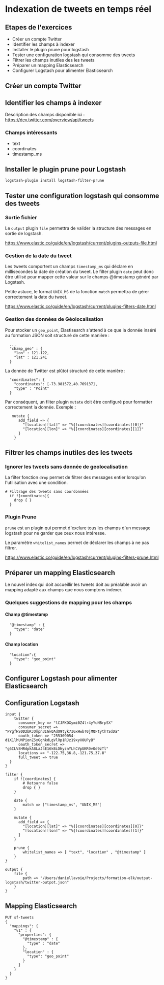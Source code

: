 # Indexation de tweets en temps réel

## Etapes de l'exercices

* Créer un compte Twitter
* Identifier les champs à indexer
* Installer le plugin prune pour logstash
* Tester une configuration logstash qui consomme des tweets
* Filtrer les champs inutiles des les tweets
* Préparer un mapping Elasticsearch
* Configurer Logstash pour alimenter Elasticsearch

## Créer un compte Twitter

## Identifier les champs à indexer

Description des champs disponible ici : https://dev.twitter.com/overview/api/tweets

### Champs intéressants

* text
* coordinates
* timestamp_ms

## Installer le plugin prune pour Logstash

```
logstash-plugin install logstash-filter-prune
```

## Tester une configuration logstash qui consomme des tweets

### Sortie fichier

Le `output` plugin `file` permettra de valider la structure des messages en sortie de logstash.

https://www.elastic.co/guide/en/logstash/current/plugins-outputs-file.html

### Gestion de la date du tweet

Les tweets comportent un champs `timestamp_ms` qui déclare en millisecondes la date de création du tweet. 
Le filter plugin `date` peut donc être utilisé pour mapper cette valeur sur le champs @timestamp généré par Logstash.

Petite astuce, le format `UNIX_MS` de la fonction `match` permettra de gérer correctement la date du tweet.

https://www.elastic.co/guide/en/logstash/current/plugins-filters-date.html

### Gestion des données de Géolocalisation

Pour stocker un `geo_point`, Elastisearch s'attend à ce que la donnée inséré au formation JSON soit structuré de cette manière :

``` 
  ...
  "champ_geo" : {
    "lon" : 121.122,
    "lat" : 121.241
  }
```

La donnée de Twitter est plûtot structuré de cette manière : 

```
  "coordinates": {
    "coordinates": [-73.981572,40.769137],
    "type" : "Point"
  }
```

Par conséquent, un filter plugin `mutate` doit être configuré pour formatter correctement la donnée. Exemple :

```
   mutate {
      add_field => {
        "[location][lat]" => "%{[coordinates][coordinates][0]}"
        "[location][lon]" => "%{[coordinates][coordinates][1]}"
      }
    }
```

## Filtrer les champs inutiles des les tweets

### Ignorer les tweets sans donnée de geolocalisation

La filter fonction `drop` permet de filtrer des messages entier lorsqu'on l'utilisation avec une condition.
```
# Filtrage des tweets sans coordonnées
  if ![coordinates]{
    drop { }
  }
```

### Plugin Prune

`prune` est un plugin qui permet d'exclure tous les champs d'un message logstash pour ne garder que ceux nous intéresse.

Le paramètre `whitelist_names` permet de déclarer les champs à ne pas filtrer.

https://www.elastic.co/guide/en/logstash/current/plugins-filters-prune.html

## Préparer un mapping Elasticsearch

Le nouvel index qui doit accueillir les tweets doit au préalable avoir un mapping adapté aux champs que nous comptons indexer.

###  Quelques suggestions de mapping pour les champs

#### Champ @timestamp

```
  "@timestamp" : {
    "type": "date"
  }
```

#### Champ location

```
  "location":{
    "type": "geo_point"
  }
```

## Configurer Logstash pour alimenter Elasticsearch

## Configuration Logstash

```
input {
	twitter {
      consumer_key => "lCJFKOXymi0Z4lr4yYuNBrpSX"
      consumer_secret => "PYgfHS0D2bKJQmpn3IGkQAdO9tyk7IGxHwbT0jMQFtythTSdDa"
      oauth_token => "255309054-d1X1lhUNPionZ5xGghkdLgVlRp1RJz19xyXOUPyB"
      oauth_token_secret => "g6ILV8HRdpkABLaJ4E16kBiDhyznYLhCVpUKR0vOd9zTl"
      locations => "-122.75,36.8,-121.75,37.8"
      full_tweet => true
  }
}

filter {
	if ![coordinates] {
		# Retourne false
		drop { }
	}

	date {
		match => ["timestamp_ms", "UNIX_MS"]
	}

	mutate {
      add_field => {
        "[location][lat]" => "%{[coordinates][coordinates][0]}"
        "[location][lon]" => "%{[coordinates][coordinates][1]}"
      }
    }

    prune {
    	whitelist_names => [ "text", "location" , "@timestamp" ]
    }
}

output {
	file {
  		path => "/Users/daniellavoie/Projects/formation-elk/output-logstash/twitter-outpot.json"
	}
}
```

## Mapping Elasticsearch

```
PUT sf-tweets
{
  "mappings": {
    "v1" : {
      "properties": {
        "@timestamp" : {
          "type" : "date"
        },
        "location" : {
          "type": "geo_point"
        }
      }
    }
  }
}
``` 
